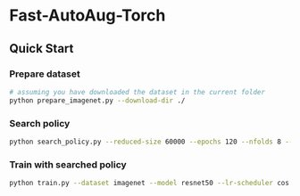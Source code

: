 # Fast-AutoAug-Torch

## Quick Start
### Prepare dataset

```bash
# assuming you have downloaded the dataset in the current folder
python prepare_imagenet.py --download-dir ./
```

### Search policy
```bash
python search_policy.py --reduced-size 60000 --epochs 120 --nfolds 8 --num-trials 200  --save-policy imagenet_policy.at
```

### Train with searched policy
```bash
python train.py --dataset imagenet --model resnet50 --lr-scheduler cos --epochs 120 --checkname resnet50_check --lr 0.025 --batch-size 64 --auto-policy imagenet_policy.at
```



